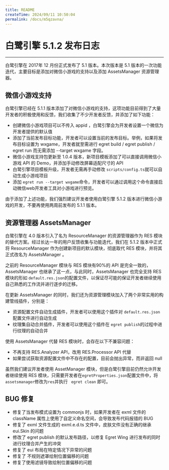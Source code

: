 ```yaml
---
title: README
createTime: 2024/09/11 10:50:04
permalink: /docs/m5qzavna/
---
```

# 白鹭引擎 5.1.2 发布日志


---

白鹭引擎在 2017年 12 月份正式发布了 5.1 版本。本次版本是 5.1 版本的一次功能迭代，主要目标是添加对微信小游戏的支持以及添加 AssetsManager 资源管理器。



## 微信小游戏支持

白鹭引擎已经在 5.1.1 版本添加了对微信小游戏的支持，这项功能目前得到了大量开发者的积极使用和反馈，我们收集了不少开发者反馈，并添加了如下功能：

* 创建微信小游戏项目可以不传入 appid ，白鹭引擎会为开发者设置一个微信为开发者提供的默认值
* 添加了当前发布目标功能，开发者可以设置当前的发布目标。举例，如果将发布目标设置为 wxgame，开发者就至需进行 egret build / egret publish / egret run 而无需添加 --target wxgame 字段。
* 微信小游戏支持包更新至 1.0.4 版本，新项目模板添加了可以直接调用微信小游戏 API 的 Demo，并添加手动修改屏幕适配尺寸的 API
* 白鹭引擎项目模板升级，开发者无需再手动修改 ```scripts/config.ts```就可以自动生成小游戏项目
* 添加 ```egret run --target wxgame```命令，开发者可以通过调用这个命令直接启动微信web开发者工具对小游戏进行预览。 




由于添加了上述功能，我们强烈建议开发者使用白鹭引擎 5.1.2 版本进行微信小游戏的开发，不要再使用两周前发布的 5.1.1 版本。


## 资源管理器 AssetsManager


白鹭引擎在 4.0 版本引入了名为 ResourceManager 的资源管理器作为 RES 模块的替代方案。经过长达一年的用户反馈收集与功能迭代，我们在 5.1.2 版本中正式将 ResourceManager 作为创建新项目的默认模块，彻底取代 RES 模块，并将其正式改名为 AssetsManager 。


之前的 ResourceManager 模块与 RES 模块有90%的 API 是完全一致的，AssetsManager 也继承了这一点，与此同时，AssetsManager 也完全支持 RES 模块的形如 ```default.res.json```的配置文件，以保证尽可能的保证开发者继续使用自己熟悉的工作流并进行逐步的迁移。


在更新 AssetsManager 的同时，我们还为资源管理模块加入了两个非常实用的构建管线插件，分别是：

* 资源配置文件自动生成插件，开发者可以使用这个插件对 ```default.res.json```配置文件进行自动生成
* 纹理集自动合并插件，开发者可以使用这个插件在 ```egret publish```的过程中进行纹理的自动合并

使用 AssetsManager 代替 RES 模块时，会存在以下不兼容问题：

* 不再支持 RES.Analyzer API，改用 RES.Processor API 代替
* 如果尝试获取资源配置文件中不存在的配置，目前会抛出异常，而非返回 null

虽然我们建议开发者使用 AssetManager 模块，但是白鹭引擎目前仍然允许开发者继续使用 RES 模块，只需要开发者在```egretProperties.json```配置文件中，将```assetsmanager```修改为```res```并执行 ``` egret clean``` 即可。


## BUG 修复

* 修复了当发布模式设置为 commonjs 时，如果开发者在 exml 文件的 className 属性上使用了自定义命名空间，会导致发布代码报错的 BUG
* 修复了 exml 文件生成的 exml.e.d.ts 文件中，皮肤文件没有正确的继承 eui.Skin 的问题
* 修改了 egret publish 的默认发布路径，以修复 Egret Wing 进行发布的同时进行纹理合并产生的冲突
* 修复了 eui 布局在特定情况下异常的问题
* 修复了 不规则遮罩绘制位置偏移的问题
* 修复了使用滤镜导致绘制位置偏移的问题

